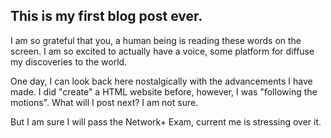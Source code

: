 ## This is my first blog post ever.

I am so grateful that you, a human being is reading these words on the screen.
I am so excited to actually have a voice, some platform for diffuse my discoveries to the world.

One day, I can look back here nostalgically with the advancements I have made.
I did "create" a HTML website before, however, I was "following the motions".
What will I post next? I am not sure.

But I am sure I will pass the Network+ Exam, current me is stressing over it.
